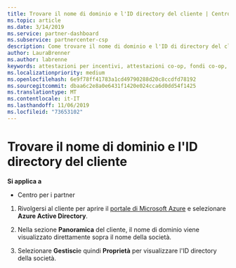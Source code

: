 ```yaml
---
title: Trovare il nome di dominio e l'ID directory del cliente | Centro per i partner
ms.topic: article
ms.date: 3/14/2019
ms.service: partner-dashboard
ms.subservice: partnercenter-csp
description: Come trovare il nome di dominio e l'ID di directory del cliente quando si invia un'attestazione
author: LauraBrenner
ms.author: labrenne
keywords: attestazioni per incentivi, attestazioni co-op, fondi co-op, OSA, ISV, associazione di ricavi, nome di dominio, ID directory
ms.localizationpriority: medium
ms.openlocfilehash: 6e9f78ff41783a1cd49790288d20c8ccdfd78192
ms.sourcegitcommit: dbaa6c2e8a0e6431f1420e024cca6d0dd54f1425
ms.translationtype: MT
ms.contentlocale: it-IT
ms.lasthandoff: 11/06/2019
ms.locfileid: "73653102"
---
```

# <a name="find-your-customers-domain-name-and-directory-id"></a>Trovare il nome di dominio e l'ID directory del cliente

**Si applica a**

-  Centro per i partner

1.  Rivolgersi al cliente per aprire il [portale di Microsoft Azure](https://ms.portal.azure.com/#home) e selezionare **Azure Active Directory**. 

2.  Nella sezione **Panoramica** del cliente, il nome di dominio viene visualizzato direttamente sopra il nome della società.  

3.  Selezionare **Gestisci**e quindi **Proprietà** per visualizzare l'ID directory della società.
